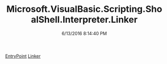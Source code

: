 ﻿---
title: Microsoft.VisualBasic.Scripting.ShoalShell.Interpreter.Linker
date: 6/13/2016 8:14:40 PM
---

[EntryPoint](T-Microsoft.VisualBasic.Scripting.ShoalShell.Interpreter.Linker.EntryPoint.html)
[Linker](T-Microsoft.VisualBasic.Scripting.ShoalShell.Interpreter.Linker.Linker.html)
